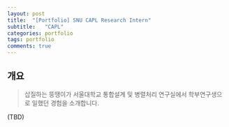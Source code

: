 ```yaml
---
layout: post
title:  "[Portfolio] SNU CAPL Research Intern"
subtitle:   "CAPL"
categories: portfolio
tags: portfolio   
comments: true
---
```



## 개요
> 삽질하는 뚱땡이가 서울대학교 통합설계 및 병렬처리 연구실에서 학부연구생으로 일했던 경험을 소개합니다.

(TBD)
